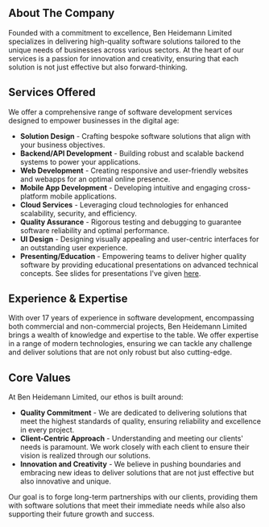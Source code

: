 ## About The Company

Founded with a commitment to excellence, Ben Heidemann Limited specializes in delivering high-quality software solutions tailored to the unique needs of businesses across various sectors. At the heart of our services is a passion for innovation and creativity, ensuring that each solution is not just effective but also forward-thinking.

## Services Offered

We offer a comprehensive range of software development services designed to empower businesses in the digital age:

- **Solution Design** - Crafting bespoke software solutions that align with your business objectives.
- **Backend/API Development** - Building robust and scalable backend systems to power your applications.
- **Web Development** - Creating responsive and user-friendly websites and webapps for an optimal online presence.
- **Mobile App Development** - Developing intuitive and engaging cross-platform mobile applications.
- **Cloud Services** - Leveraging cloud technologies for enhanced scalability, security, and efficiency.
- **Quality Assurance** - Rigorous testing and debugging to guarantee software reliability and optimal performance.
- **UI Design** - Designing visually appealing and user-centric interfaces for an outstanding user experience.
- **Presenting/Education** - Empowering teams to deliver higher quality software by providing educational presentations on advanced technical concepts. See slides for presentations I've given [here](https://slides.heidemann.dev/).

## Experience & Expertise

With over 17 years of experience in software development, encompassing both commercial and non-commercial projects, Ben Heidemann Limited brings a wealth of knowledge and expertise to the table. We offer expertise in a range of modern technologies, ensuring we can tackle any challenge and deliver solutions that are not only robust but also cutting-edge.

## Core Values

At Ben Heidemann Limited, our ethos is built around:

- **Quality Commitment** - We are dedicated to delivering solutions that meet the highest standards of quality, ensuring reliability and excellence in every project.
- **Client-Centric Approach** - Understanding and meeting our clients' needs is paramount. We work closely with each client to ensure their vision is realized through our solutions.
- **Innovation and Creativity** - We believe in pushing boundaries and embracing new ideas to deliver solutions that are not just effective but also innovative and unique.

Our goal is to forge long-term partnerships with our clients, providing them with software solutions that meet their immediate needs while also also supporting their future growth and success.
